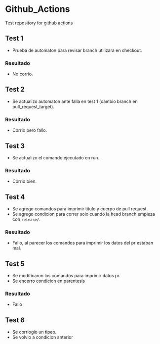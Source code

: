 # Github_Actions
Test repository for github actions
## Test 1
- Prueba de automaton para revisar branch utilizara en checkout.
### Resultado
- No corrio.
## Test 2
- Se actualizo automaton ante falla en test 1 (cambio branch en pull_request_target).
### Resultado
- Corrio pero fallo.
## Test 3
- Se actualizo el comando ejecutado en run.
### Resultado
- Corrio bien.
## Test 4
- Se agrego comandos para imprimir titulo y cuerpo de pull request.
- Se agrego condicion para correr solo cuando la head branch empieza con `release/`.
### Resultado
- Fallo, al parecer los comandos para imprimir los datos del pr estaban mal.
## Test 5
- Se modificaron los comandos para imprimir datos pr.
- Se encerro condicion en parentesis
### Resultado
- Fallo
## Test 6
- Se corriogio un tipeo.
- Se volvio a condicion anterior
